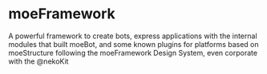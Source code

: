 # moeFramework
A powerful framework to create bots, express applications with the internal modules that built moeBot, 
and some known plugins for platforms based on moeStructure following the moeFramework Design System, 
even corporate with the @nekoKit
